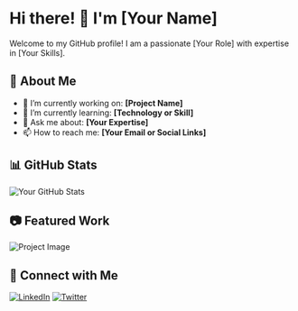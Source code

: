 # Hi there! 👋 I'm [Your Name] 

Welcome to my GitHub profile! I am a passionate [Your Role] with expertise in [Your Skills].

## 🚀 About Me
- 🔭 I’m currently working on: **[Project Name]**
- 🌱 I’m currently learning: **[Technology or Skill]**
- 💬 Ask me about: **[Your Expertise]**
- 📫 How to reach me: **[Your Email or Social Links]**

## 📊 GitHub Stats
![Your GitHub Stats](https://github-readme-stats.vercel.app/api?username=YourGitHubUsername&show_icons=true&theme=tokyonight)

## 📷 Featured Work
![Project Image](https://yourimageurl.com)

## 🔗 Connect with Me
[![LinkedIn](https://img.shields.io/badge/-LinkedIn-blue?style=flat&logo=linkedin)](https://www.linkedin.com/in/yourprofile)
[![Twitter](https://img.shields.io/badge/-Twitter-blue?style=flat&logo=twitter)](https://twitter.com/yourhandle)
